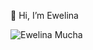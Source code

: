 👋 Hi, I’m Ewelina

![Ewelina Mucha](https://user-images.githubusercontent.com/90143181/159219498-753c6dc2-420b-47cd-a1cc-5a1d61c4b1a4.jpg)


<!---
YerbaMatePL/YerbaMatePL is a ✨ special ✨ repository because its `README.md` (this file) appears on your GitHub profile.
You can click the Preview link to take a look at your changes.
--->

